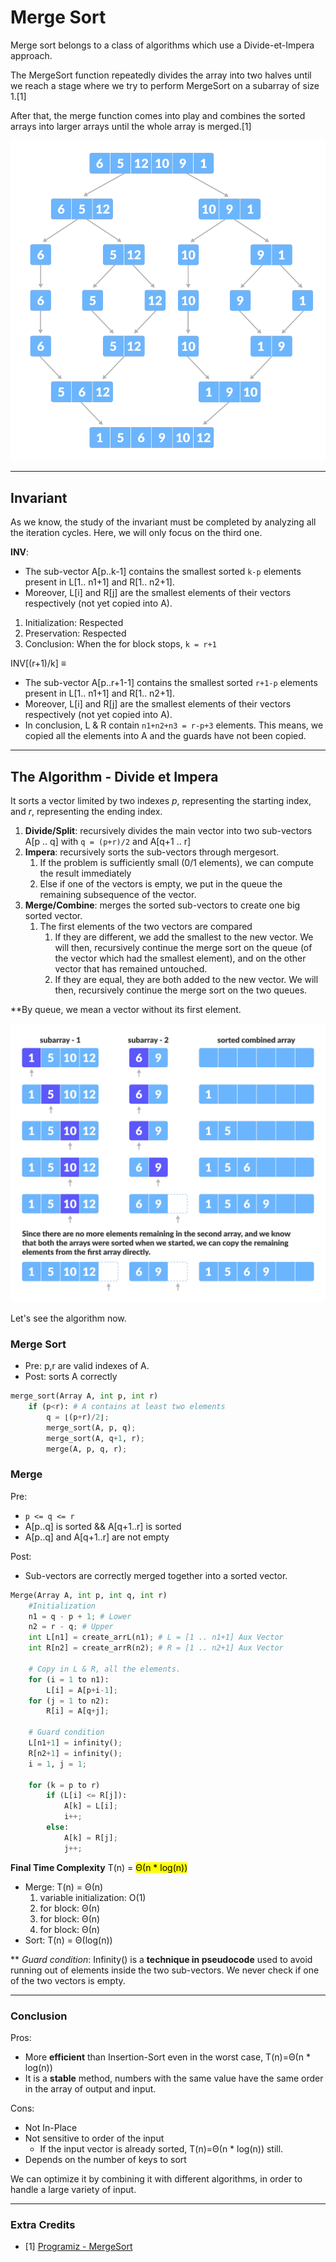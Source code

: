 # Merge Sort
Merge sort belongs to a class of algorithms which use a Divide-et-Impera approach.

The MergeSort function repeatedly divides the array into two halves until 
we reach a stage where we try to perform MergeSort on a subarray of size 1.[1]

After that, the merge function comes into play and combines the sorted arrays into larger 
arrays until the whole array is merged.[1]

![Merge Sort](https://github.com/PayThePizzo/DataStrutucures-Algorithms/blob/main/Resources/mergesort.jpg?raw=TRUE)

---

## Invariant
As we know, the study of the invariant must be completed by analyzing all the iteration cycles.
Here, we will only focus on the third one.

**INV**:
* The sub-vector A[p..k-1] contains the smallest sorted `k-p` elements present in L[1.. n1+1] and
R[1.. n2+1].
* Moreover, L[i] and R[j] are the smallest elements of their vectors respectively (not yet copied into A).

1) Initialization: Respected
2) Preservation: Respected
3) Conclusion: When the for block stops, `k = r+1`

INV[(r+1)/k] ≡
* The sub-vector A[p..r+1-1] contains the smallest sorted `r+1-p` elements present in L[1.. n1+1] and
  R[1.. n2+1].
* Moreover, L[i] and R[j] are the smallest elements of their vectors respectively (not yet copied into A).
* In conclusion, L & R contain `n1+n2+n3 = r-p+3` elements. This means, we copied all the elements into A
and the guards have not been copied.

---
## The Algorithm - Divide et Impera
It sorts a vector limited by two indexes *p*, representing the starting index, and *r*,
representing the ending index.

1. **Divide/Split**: recursively divides the main vector into two sub-vectors A[p .. q] with `q = (p+r)/2` and A[q+1 .. r]
2. **Impera**: recursively sorts the sub-vectors through mergesort. 
   1. If the problem is sufficiently small (0/1 elements), we can compute the result immediately
   2. Else if one of the vectors is empty, we put in the queue the remaining subsequence of the vector.
3. **Merge/Combine**: merges the sorted sub-vectors to create one big sorted vector.
   1. The first elements of the two vectors are compared
      1. If they are different, we add the smallest to the new vector. We will then, recursively continue
      the merge sort on the queue (of the vector which had the smallest element), and on the other vector
      that has remained untouched.
      2. If they are equal, they are both added to the new vector. We will then, recursively continue
      the merge sort on the two queues.

**By queue, we mean a vector without its first element.


![Merge Sort](https://github.com/PayThePizzo/DataStrutucures-Algorithms/blob/main/Resources/mergesort2.jpg?raw=TRUE)

Let's see the algorithm now.

### Merge Sort
* Pre: p,r are valid indexes of A.
* Post: sorts A correctly

```python
merge_sort(Array A, int p, int r)
    if (p<r): # A contains at least two elements
        q = ⌊(p+r)/2⌋;
        merge_sort(A, p, q);
        merge_sort(A, q+1, r);
        merge(A, p, q, r);
```

### Merge
Pre:
* `p <= q <= r`
* A[p..q] is sorted && A[q+1..r] is sorted
* A[p..q] and A[q+1..r] are not empty

Post: 
* Sub-vectors are correctly merged together into a sorted vector.

```python
Merge(Array A, int p, int q, int r)
    #Initialization
    n1 = q - p + 1; # Lower
    n2 = r - q; # Upper
    int L[n1] = create_arrL(n1); # L = [1 .. n1+1] Aux Vector
    int R[n2] = create_arrR(n2); # R = [1 .. n2+1] Aux Vector
    
    # Copy in L & R, all the elements.
    for (i = 1 to n1):
        L[i] = A[p+i-1];
    for (j = 1 to n2):
        R[i] = A[q+j];
    
    # Guard condition
    L[n1+1] = infinity();
    R[n2+1] = infinity();
    i = 1, j = 1;
    
    for (k = p to r)
        if (L[i] <= R[j]):
            A[k] = L[i];
            i++;
        else:
            A[k] = R[j];
            j++;
```
**Final Time Complexity** T(n) = <mark>Θ(n * log(n))</mark>
* Merge: T(n) = Θ(n)
  1) variable initialization: O(1)
  2) for block: Θ(n)
  3) for block: Θ(n)
  4) for block: Θ(n)
* Sort: T(n) = Θ(log(n))

** _Guard condition_: Infinity() is a **technique in pseudocode** used to avoid running out 
of elements inside the two sub-vectors. We never check if one of the two vectors is empty.

---
### Conclusion

Pros:
* More **efficient** than Insertion-Sort even in the worst case, T(n)=Θ(n * log(n))
* It is a **stable** method, numbers with the same value have the same order in the array
of output and input.

Cons:
* Not In-Place
* Not sensitive to order of the input 
  * If the input vector is already sorted, T(n)=Θ(n * log(n)) still.
* Depends on the number of keys to sort

We can optimize it by combining it with different algorithms, in order to handle
a large variety of input.

---

### Extra Credits

* [1] [Programiz - MergeSort](https://www.programiz.com/dsa/merge-sort)